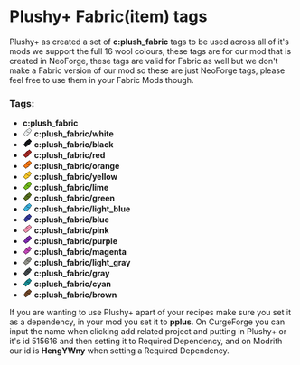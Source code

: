 # Plushy+ Fabric(item) tags
Plushy+ as created a set of **c:plush_fabric** tags to be used across all of it's mods we support the full 16 wool colours, these tags are for our mod that is created in NeoForge, these tags are valid for Fabric as well but we don't make a Fabric version of our mod so these are just NeoForge tags, please feel free to use them in your Fabric Mods though.


### Tags:
- **c:plush_fabric**
- ![❓](https://raw.githubusercontent.com/TheShadowModsUK/plushyPlusWiki/refs/heads/main/readme_resourcs/white_fabric.png) **c:plush_fabric/white**
- ![❓](https://raw.githubusercontent.com/TheShadowModsUK/plushyPlusWiki/refs/heads/main/readme_resourcs/black_fabric.png) **c:plush_fabric/black**
- ![❓](https://raw.githubusercontent.com/TheShadowModsUK/plushyPlusWiki/refs/heads/main/readme_resourcs/red_fabric.png) **c:plush_fabric/red**
- ![❓](https://raw.githubusercontent.com/TheShadowModsUK/plushyPlusWiki/refs/heads/main/readme_resourcs/orange_fabric.png) **c:plush_fabric/orange**
- ![❓](https://raw.githubusercontent.com/TheShadowModsUK/plushyPlusWiki/refs/heads/main/readme_resourcs/yellow_fabric.png) **c:plush_fabric/yellow**
- ![❓](https://raw.githubusercontent.com/TheShadowModsUK/plushyPlusWiki/refs/heads/main/readme_resourcs/lime_fabric.png) **c:plush_fabric/lime**
- ![❓](https://raw.githubusercontent.com/TheShadowModsUK/plushyPlusWiki/refs/heads/main/readme_resourcs/green_fabric.png) **c:plush_fabric/green**
- ![❓](https://raw.githubusercontent.com/TheShadowModsUK/plushyPlusWiki/refs/heads/main/readme_resourcs/light_blue_fabric.png) **c:plush_fabric/light_blue**
- ![❓](https://raw.githubusercontent.com/TheShadowModsUK/plushyPlusWiki/refs/heads/main/readme_resourcs/blue_fabric.png) **c:plush_fabric/blue**
- ![❓](https://raw.githubusercontent.com/TheShadowModsUK/plushyPlusWiki/refs/heads/main/readme_resourcs/pink_fabric.png) **c:plush_fabric/pink**
- ![❓](https://raw.githubusercontent.com/TheShadowModsUK/plushyPlusWiki/refs/heads/main/readme_resourcs/purple_fabric.png) **c:plush_fabric/purple**
- ![❓](https://raw.githubusercontent.com/TheShadowModsUK/plushyPlusWiki/refs/heads/main/readme_resourcs/magenta_fabric.png) **c:plush_fabric/magenta**
- ![❓](https://raw.githubusercontent.com/TheShadowModsUK/plushyPlusWiki/refs/heads/main/readme_resourcs/light_gray_fabric.png) **c:plush_fabric/light_gray**
- ![❓](https://raw.githubusercontent.com/TheShadowModsUK/plushyPlusWiki/refs/heads/main/readme_resourcs/gray_fabric.png) **c:plush_fabric/gray**
- ![❓](https://raw.githubusercontent.com/TheShadowModsUK/plushyPlusWiki/refs/heads/main/readme_resourcs/cyan_fabric.png) **c:plush_fabric/cyan**
- ![❓](https://raw.githubusercontent.com/TheShadowModsUK/plushyPlusWiki/refs/heads/main/readme_resourcs/brown_fabric.png) **c:plush_fabric/brown**

If you are wanting to use Plushy+ apart of your recipes make sure you set it as a dependency, in your mod you set it to **pplus**. On CurgeForge you can input the name when clicking add related project and putting in Plushy+ or it's id 515616 and then setting it to Required Dependency, and on Modrith our id is **HengYWny** when setting a Required Dependency.
